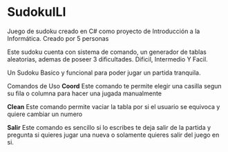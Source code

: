 # SudokuILI
Juego de sudoku creado en C# como proyecto de Introducción a la Informática. Creado por 5 personas

Este sudoku cuenta con sistema de comando, un generador de tablas aleatorias, ademas de poseer 3 dificultades.
Dificil, Intermedio Y Facil.

Un Sudoku Basico y funcional para poder jugar un partida tranquila.

Comandos de Uso
**Coord**
Este comando te permite elegir una casilla segun su fila o columna para hacer una jugada manualmente

**Clean**
Este comando permite vaciar la tabla por si el usuario se equivoca y quiere cambiar un numero

**Salir**
Este comando es sencillo si lo escribes te deja salir de la partida y pregunta si quieres jugar una nueva o solamente quieres salir del juego en si.
